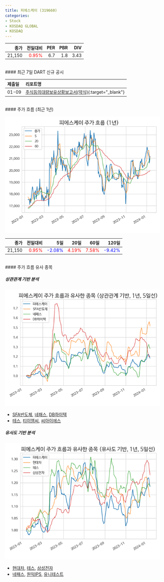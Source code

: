```yaml
---
title: 피에스케이 (319660)
categories:
- Stock
- KOSDAQ GLOBAL
- KOSDAQ
---
```


|종가|전일대비|PER|PBR|DIV|
|---:|-------:|--:|--:|--:|
|21,150|<span style="color: red">0.95%</span>|6.7|1.8|3.43|

<!-- more -->

<br>
#### 최근 7일 DART 신규 공시


|제출일|리포트명|
|:-----|:-------|
|01-09|[주식등의대량보유상황보고서(약식)](https://dart.fss.or.kr/dsaf001/main.do?rcpNo=20240109000255){:target="_blank"}|

<br>
#### 주가 흐름 (최근 1년)

![319660](/assets/images/stock/319660.png)

|종가|전일대비|5일|20일|60일|120일|
|---:|-------:|--:|---:|---:|----:|
|21,150|<span style="color: red">0.95%</span>|<span style="color: blue">-2.08%</span>|<span style="color: red">4.19%</span>|<span style="color: red">7.58%</span>|<span style="color: blue">-9.42%</span>|

<br>
#### 주가 흐름 유사 종목

##### 상관관계 기반 분석

![319660](/assets/images/stock/319660_corr.png)
- [SFA반도체](/036540/), [네패스](/033640/), [DB하이텍](/000990/)
- [테스](/095610/), [티이엠씨](/425040/), [씨아이에스](/222080/)

##### 유사도 기반 분석

![319660](/assets/images/stock/319660_sim.png)
- [현대차](/005380/), [테스](/095610/), [삼성전자](/005930/)
- [네패스](/033640/), [원익IPS](/240810/), [유니테스트](/086390/)